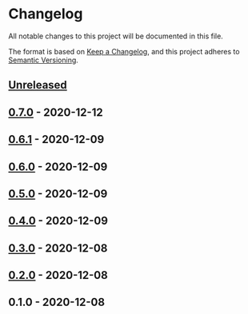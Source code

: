 # Changelog

All notable changes to this project will be documented in this file.

The format is based on [Keep a Changelog](https://keepachangelog.com/en/1.0.0/),
and this project adheres to [Semantic Versioning](https://semver.org/spec/v2.0.0.html).

## [Unreleased]

## [0.7.0] - 2020-12-12

## [0.6.1] - 2020-12-09

## [0.6.0] - 2020-12-09

## [0.5.0] - 2020-12-09

## [0.4.0] - 2020-12-09

## [0.3.0] - 2020-12-08

## [0.2.0] - 2020-12-08

## 0.1.0 - 2020-12-08

[unreleased]: https://github.com/deploywithrocket/core/compare/0.7.0...HEAD

[0.7.0]: https://github.com/deploywithrocket/core/compare/0.6.1...0.7.0

[0.6.1]: https://github.com/deploywithrocket/core/compare/0.6.0...0.6.1

[0.6.0]: https://github.com/deploywithrocket/core/compare/0.5.0...0.6.0

[0.5.0]: https://github.com/deploywithrocket/core/compare/0.4.0...0.5.0

[0.4.0]: https://github.com/deploywithrocket/core/compare/0.3.0...0.4.0

[0.3.0]: https://github.com/deploywithrocket/core/compare/0.2.0...0.3.0

[0.2.0]: https://github.com/deploywithrocket/core/compare/0.1.0...0.2.0
